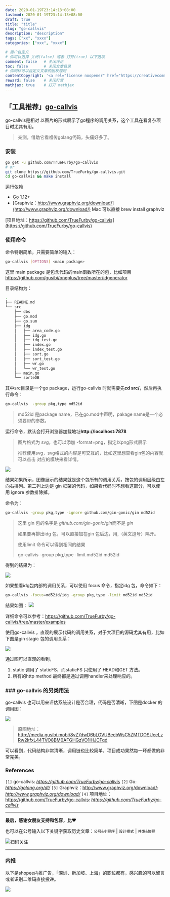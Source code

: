 ```yaml
---
date: 2020-01-19T23:14:13+08:00
lastmod: 2020-01-19T23:14:13+08:00
draft: true
title: "title"
slug: "go-callvis"
description: "description"
tags: ["xx", "xxxx"]
categories: ["xxx", "xxxx"]

# 用户自定义
# 你可以选择 关闭(false) 或者 打开(true) 以下选项
comment: false   # 关闭评论
toc: false       # 关闭文章目录
# 你同样可以自定义文章的版权规则
contentCopyright: '<a rel="license noopener" href="https://creativecommons.org/licenses/by-nc-nd/4.0/" target="_blank">CC BY-NC-ND 4.0</a>'
reward: false	 # 关闭打赏
mathjax: true    # 打开 mathjax
---
```


##  「工具推荐」[go-callvis](https://github.com/TrueFurby/go-callvis)

go-callvis是相对 以图片的形式展示了go程序的调用关系，这个工具在看复杂项目时尤其有用。

>  亲测，借助它看祖传golang代码，头痛好多了。



### 安装

```sh
go get -u github.com/TrueFurby/go-callvis
# or
git clone https://github.com/TrueFurby/go-callvis.git
cd go-callvis && make install
```



运行依赖

- [Go](https://golang.org/dl/) 1.12+
- [Graphviz：http://www.graphviz.org/download/](http://www.graphviz.org/download/) Mac 可以直接 brew install graphviz



[项目地址：https://github.com/TrueFurby/go-callvis](https://github.com/TrueFurby/go-callvis)



### 使用命令

命令特别简单，只需要简单的输入：


```sh
go-callvis [OPTIONS] <main package>
```



这里 main package 是包含代码的main函数所在的包，比如项目 https://github.com/gusibi/oneplus/tree/master/idgenerator

目录结构为：

```sh
.
├── README.md
└── src
    ├── dbs
    ├── go.mod
    ├── go.sum
    ├── idg
    │   ├── area_code.go
    │   ├── idg.go
    │   ├── idg_test.go
    │   ├── index.go
    │   ├── index_test.go
    │   ├── sort.go
    │   ├── sort_test.go
    │   ├── wr.go
    │   └── wr_test.go
    ├── main.go
    └── sorteDB
```

其中src目录是一个go package，运行go-callvis 时就需要先**cd src/**，然后再执行命令：



```sh
go-callvis  -group pkg,type md52id
```

> md52id 是package name，已在go.mod中声明，pakage name是一个必须要带的参数。

 

运行命令，默认会打开浏览器加载地址**http://localhost:7878**

> 图片格式为 svg，也可以添加 -format=png，指定以png形式展示
>
> 推荐使用svg，svg格式的内容是可交互的，比如这里想查看gin包的内容就可以点击 对应的模块来看详情。

![](http://media.gusibi.mobi/clJZosivjY3n-3G5Bm-kQu6BbuAAV5z_L8iMjR8CoJSknZWRTiF51g9X8hHVq0jk)

结果如果所示，图像展示的结果就是这个包所有的调用关系，按包的调用层级由左向右排列。第二列上边是 gin 框架的代码，如果看代码时不想看这部分，可以使用 ignore 参数排除掉。

命令为：

```sh
go-callvis -group pkg,type -ignore github.com/gin-gonic/gin md52id
```

> 这里 gin 包的名字是 *github.com/gin-gonic/gin*而不是 *gin*
>
> 如果要再排出idg 包，可以直接加在gin 包后边，用,（英文逗号）隔开。
>
> 使用limit 命令可以得到相同的结果
>
> go-callvis  -group pkg,type -limit md52id md52id

得到的结果为：

![](http://media.gusibi.mobi/I8l10FfoYRXYj0VtxMqbTwsz-mpQ7jsgaiq4Exd_8WNglM_mYDbWF6sye9x2uO-c)

如果想看idg包内部的调用关系，可以使用 focus 命令，指定idg 包，命令如下：

```sh
go-callvis -focus=md52id/idg -group pkg,type -limit md52id md52id
```



结果如图：	![](http://media.gusibi.mobi/7WYETqHNJ2ShtiLf-rHKyWqLOnGVdLnBzTGiA_JBdzL26WwnwwaTkZ4xFBTh4-D4)



详细命令可以参考：https://github.com/TrueFurby/go-callvis/tree/master/examples



使用go-callvis ，直观的展示代码的调用关系，对于大项目的源码尤其有用，比如下图是gin stagic 包的调用关系：



![](http://media.gusibi.mobi/VjziH07V8r_X33RlnVo2WeEWa0od4OvAnw9eJoCiAd1eLAAC-I3XuniOeWK0OVCW)



通过图可以直观的看到，

1. static 调用了 staticFS，而staticFS 只使用了 HEAD和GET 方法。
2. 所有的http method 最终都是通过调用handler来处理响应的。

### ### go-callvis 的另类用法



go-callvis 也可以用来评估系统设计是否合理，代码是否清晰，下图是docker 的调用图：



![](http://media.gusibi.mobi/8vZ7dwD6bLOVUBecbWsC5ZMTDOSUeeLzRw2kfxL44TVO8BM0AFGHGzVO1iHJCFqd)



> 原图地址：http://media.gusibi.mobi/8vZ7dwD6bLOVUBecbWsC5ZMTDOSUeeLzRw2kfxL44TVO8BM0AFGHGzVO1iHJCFqd



可以看到，代码结构非常清晰，调用链也比较简单，项目成功果然每一环都做的非常完美。

### References

`[1]` go-callvis: *https://github.com/TrueFurby/go-callvis*
`[2]` Go: *https://golang.org/dl/*
`[3]` Graphviz：http://www.graphviz.org/download/: *http://www.graphviz.org/download/*
`[4]` 项目地址：https://github.com/TrueFurby/go-callvis: *https://github.com/TrueFurby/go-callvis*


------


**最后，感谢女朋友支持和包容，比❤️**

也可以在公号输入以下关键字获取历史文章：`公号&小程序` | `设计模式` | `并发&协程`

![扫码关注](http://media.gusibi.mobi/zHqNew3j1brVxSoTkjOerslhnB_ZpchcOXf60lFUxiZ5YtnCHs5HrJNOP14go6Ea)

---------------

### 内推

以下是shopee内推广告，「深圳、新加坡、上海」的职位都有，感兴趣的可以留言或者识别二维码直接投递。

![](http://media.gusibi.mobi/3Z6eP3JKdGQkAdfFm3X9cgV1x46YLwIX8iP8Rvg7_QSwYKYTRjAyt0jVEHKdql3P)

